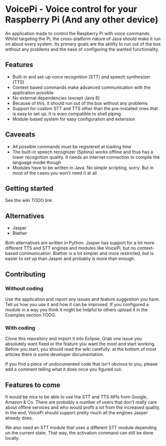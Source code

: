 # VoicePi - Voice control for your Raspberry Pi (And any other device)
An application made to control the Raspberry Pi with voice commands. Whilst targeting the Pi, the cross-platform nature of Java should make it run on about every system. Its primary goals are the ability to run out of the box without any problems and the ease of configuring the wanted functionality.

## Features
- Built-in and set-up voice recognition (STT) and speech synthesizer (TTS)
- Context based commands make advanced communication with the application possible
- No external dependencies (except Java 8)
- Because of this, it should run out of the box without any problems
- Support for custom STT and TTS other than the pre-installed ones that is easy to set up. It is even compatible to shell piping.
- Module-based system for easy configuration and extension

## Caveeats
- All possible commands must be registered at loading time
- The built-in speech recognizer (Sphinx) works offline and thus has a lower recognition quality. It needs an internet connection to compile the language model though
- Modules have to be written in Java. No simple scripting, sorry. But in most of the cases you won't need it at all

## Getting started

See the wiki TODO link

## Alternatives

- Jasper
- Blather

Both alternatives are written in Python. Jasper has support for a lot more different TTS and STT engines and modules like VoicePi, but no context-based communication. Blather is a lot simpler and more restricted, but is easier to set up than Jasper and probably is more than enough.

## Contributing

### Without coding
Use the application and report any issues and feature suggestion you have. Tell us how you use it and how it can be improved. If you configured a module in a way you think it might be helpful to others upload it in the Examples section TODO.

### With coding
Clone this repository and import it into Eclipse. Grab one issue you absolutely want fixed or the feature you want the most and start working. Before you start, you should read the wiki carefully: at the bottom of most articles there is some developer documentation.

If you find a piece of undocumented code that isn't obvious to you, please add a comment telling what it does once you figured out.

## Features to come
It would be nice to be able to use the STT and TTS APIs from Google, Amazon & Co. There are probably a number of users that don't really care about offline services and who would profit a lot from the increased quality. In the end, VoicePi should support pretty much all the engines Jasper already does.

We also need an STT module that uses a different STT module depending on the current state. That way, the activation command can still be done locally.
